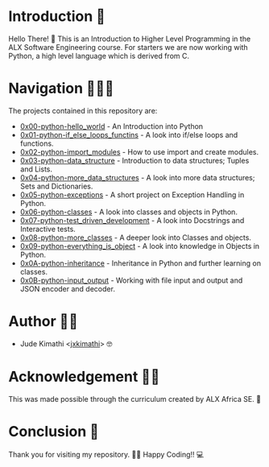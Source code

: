 # Introduction 🚀
Hello There! 🧡
This is an Introduction to Higher Level Programming in the ALX Software Engineering course.
For starters we are now working with Python, a high level language which is derived from C.

# Navigation 👨🏾‍✈️
The projects contained in this repository are:
* [0x00-python-hello_world](./0x00-python-hello_world/) - An Introduction into Python
* [0x01-python-if_else_loops_functins](./0x01-python-if_else_loops_functions/) - A look into if/else loops and functions.
* [0x02-python-import_modules](./0x02-python-import_modules/) - How to use import and create modules.
* [0x03-python-data_structure](./0x03-python-data_structures/) - Introduction to data structures; Tuples and Lists.
* [0x04-python-more_data_structures](./0x04-python-more_data_structures/) - A look into more data structures; Sets and Dictionaries.
* [0x05-python-exceptions](./0x05-python-exceptions/) - A short project on Exception Handling in Python.
* [0x06-python-classes](./0x06-python-classes/) - A look into classes and objects in Python.
* [0x07-python-test_driven_development](./0x07-python-test_driven_development/) - A look into Docstrings and Interactive tests.
* [0x08-python-more_classes](./0x08-python-more_classes/) - A deeper look into Classes and objects.
* [0x09-python-everything_is_object](./0x09-python-everything_is_object/) - A look into knowledge in Objects in Python.
* [0x0A-python-inheritance](./0x0A-python-inheritance/) - Inheritance in Python and further learning on classes.
* [0x0B-python-input_output](./0x0B-python-input_output/) - Working with file input and output and JSON encoder and decoder.

# Author ✍🏾
* Jude Kimathi <[jxkimathi](https://github.com/jxkimathi)> 🤓

# Acknowledgement 🙏🏾
This was made possible through the curriculum created by ALX Africa SE. 💛

# Conclusion 🏁
Thank you for visiting my repository. 👋🏾
Happy Coding!! 💻